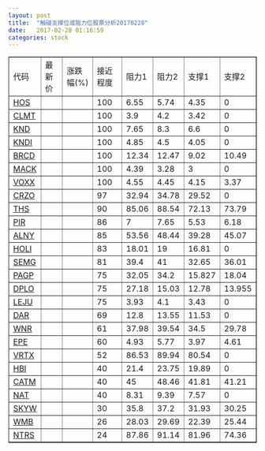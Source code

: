 ```yaml
---
layout: post
title:  "触碰支撑位或阻力位股票分析20170228"
date:   2017-02-28 01:16:59
categories: stock
---
```

<script type="text/javascript">
var stockList = []
stockList.push('gb_hos');
stockList.push('gb_clmt');
stockList.push('gb_knd');
stockList.push('gb_kndi');
stockList.push('gb_brcd');
stockList.push('gb_mack');
stockList.push('gb_voxx');
stockList.push('gb_crzo');
stockList.push('gb_ths');
stockList.push('gb_pir');
stockList.push('gb_alny');
stockList.push('gb_holi');
stockList.push('gb_semg');
stockList.push('gb_pagp');
stockList.push('gb_dplo');
stockList.push('gb_leju');
stockList.push('gb_dar');
stockList.push('gb_wnr');
stockList.push('gb_epe');
stockList.push('gb_vrtx');
stockList.push('gb_hbi');
stockList.push('gb_catm');
stockList.push('gb_nat');
stockList.push('gb_skyw');
stockList.push('gb_wmb');
stockList.push('gb_ntrs');
</script>
<table border="1">
 <tr>
 <td>代码</td>
 <td>最新价</td>
 <td>涨跌幅(%)</td>
 <td>接近程度</td>
 <td>阻力1</td>
 <td>阻力2</td>
 <td>支撑1</td>
 <td>支撑2</td>
</tr>
  <tr id="hos" class="green">
  <td><a href="http://stock.finance.sina.com.cn/usstock/quotes/HOS.html" target="_blank">HOS</a></td><td></td><td></td><td>100</td><td>6.55</td><td>5.74</td><td>4.35</td><td>0</td></tr>
  <tr id="clmt" class="red">
  <td><a href="http://stock.finance.sina.com.cn/usstock/quotes/CLMT.html" target="_blank">CLMT</a></td><td></td><td></td><td>100</td><td>3.9</td><td>4.2</td><td>3.42</td><td>0</td></tr>
  <tr id="knd" class="red">
  <td><a href="http://stock.finance.sina.com.cn/usstock/quotes/KND.html" target="_blank">KND</a></td><td></td><td></td><td>100</td><td>7.65</td><td>8.3</td><td>6.6</td><td>0</td></tr>
  <tr id="kndi" class="green">
  <td><a href="http://stock.finance.sina.com.cn/usstock/quotes/KNDI.html" target="_blank">KNDI</a></td><td></td><td></td><td>100</td><td>4.85</td><td>4.5</td><td>4.05</td><td>0</td></tr>
  <tr id="brcd" class="red">
  <td><a href="http://stock.finance.sina.com.cn/usstock/quotes/BRCD.html" target="_blank">BRCD</a></td><td></td><td></td><td>100</td><td>12.34</td><td>12.47</td><td>9.02</td><td>10.49</td></tr>
  <tr id="mack" class="green">
  <td><a href="http://stock.finance.sina.com.cn/usstock/quotes/MACK.html" target="_blank">MACK</a></td><td></td><td></td><td>100</td><td>4.39</td><td>3.28</td><td>3</td><td>0</td></tr>
  <tr id="voxx" class="green">
  <td><a href="http://stock.finance.sina.com.cn/usstock/quotes/VOXX.html" target="_blank">VOXX</a></td><td></td><td></td><td>100</td><td>4.55</td><td>4.45</td><td>4.15</td><td>3.37</td></tr>
  <tr id="crzo" class="red">
  <td><a href="http://stock.finance.sina.com.cn/usstock/quotes/CRZO.html" target="_blank">CRZO</a></td><td></td><td></td><td>97</td><td>32.94</td><td>34.78</td><td>29.52</td><td>0</td></tr>
  <tr id="ths" class="red">
  <td><a href="http://stock.finance.sina.com.cn/usstock/quotes/THS.html" target="_blank">THS</a></td><td></td><td></td><td>90</td><td>85.06</td><td>88.54</td><td>72.13</td><td>73.79</td></tr>
  <tr id="pir" class="red">
  <td><a href="http://stock.finance.sina.com.cn/usstock/quotes/PIR.html" target="_blank">PIR</a></td><td></td><td></td><td>86</td><td>7</td><td>7.65</td><td>5.53</td><td>6.18</td></tr>
  <tr id="alny" class="green">
  <td><a href="http://stock.finance.sina.com.cn/usstock/quotes/ALNY.html" target="_blank">ALNY</a></td><td></td><td></td><td>85</td><td>53.56</td><td>48.44</td><td>39.28</td><td>45.07</td></tr>
  <tr id="holi" class="green">
  <td><a href="http://stock.finance.sina.com.cn/usstock/quotes/HOLI.html" target="_blank">HOLI</a></td><td></td><td></td><td>83</td><td>18.01</td><td>19</td><td>16.81</td><td>0</td></tr>
  <tr id="semg" class="green">
  <td><a href="http://stock.finance.sina.com.cn/usstock/quotes/SEMG.html" target="_blank">SEMG</a></td><td></td><td></td><td>81</td><td>39.4</td><td>41</td><td>32.65</td><td>36.01</td></tr>
  <tr id="pagp" class="red">
  <td><a href="http://stock.finance.sina.com.cn/usstock/quotes/PAGP.html" target="_blank">PAGP</a></td><td></td><td></td><td>75</td><td>32.05</td><td>34.2</td><td>15.827</td><td>18.04</td></tr>
  <tr id="dplo" class="green">
  <td><a href="http://stock.finance.sina.com.cn/usstock/quotes/DPLO.html" target="_blank">DPLO</a></td><td></td><td></td><td>75</td><td>27.18</td><td>15.03</td><td>12.78</td><td>13.955</td></tr>
  <tr id="leju" class="red">
  <td><a href="http://stock.finance.sina.com.cn/usstock/quotes/LEJU.html" target="_blank">LEJU</a></td><td></td><td></td><td>75</td><td>3.93</td><td>4.1</td><td>3.43</td><td>0</td></tr>
  <tr id="dar" class="red">
  <td><a href="http://stock.finance.sina.com.cn/usstock/quotes/DAR.html" target="_blank">DAR</a></td><td></td><td></td><td>69</td><td>12.8</td><td>13.55</td><td>11.53</td><td>0</td></tr>
  <tr id="wnr" class="red">
  <td><a href="http://stock.finance.sina.com.cn/usstock/quotes/WNR.html" target="_blank">WNR</a></td><td></td><td></td><td>61</td><td>37.98</td><td>39.54</td><td>34.5</td><td>29.78</td></tr>
  <tr id="epe" class="red">
  <td><a href="http://stock.finance.sina.com.cn/usstock/quotes/EPE.html" target="_blank">EPE</a></td><td></td><td></td><td>60</td><td>4.93</td><td>5.77</td><td>3.97</td><td>4.61</td></tr>
  <tr id="vrtx" class="red">
  <td><a href="http://stock.finance.sina.com.cn/usstock/quotes/VRTX.html" target="_blank">VRTX</a></td><td></td><td></td><td>52</td><td>86.53</td><td>89.94</td><td>80.54</td><td>0</td></tr>
  <tr id="hbi" class="red">
  <td><a href="http://stock.finance.sina.com.cn/usstock/quotes/HBI.html" target="_blank">HBI</a></td><td></td><td></td><td>40</td><td>21.4</td><td>23.75</td><td>19.89</td><td>0</td></tr>
  <tr id="catm" class="red">
  <td><a href="http://stock.finance.sina.com.cn/usstock/quotes/CATM.html" target="_blank">CATM</a></td><td></td><td></td><td>40</td><td>45</td><td>48.46</td><td>41.81</td><td>41.21</td></tr>
  <tr id="nat" class="red">
  <td><a href="http://stock.finance.sina.com.cn/usstock/quotes/NAT.html" target="_blank">NAT</a></td><td></td><td></td><td>40</td><td>8.31</td><td>9.39</td><td>7.57</td><td>0</td></tr>
  <tr id="skyw" class="red">
  <td><a href="http://stock.finance.sina.com.cn/usstock/quotes/SKYW.html" target="_blank">SKYW</a></td><td></td><td></td><td>30</td><td>35.8</td><td>37.2</td><td>31.93</td><td>30.25</td></tr>
  <tr id="wmb" class="red">
  <td><a href="http://stock.finance.sina.com.cn/usstock/quotes/WMB.html" target="_blank">WMB</a></td><td></td><td></td><td>26</td><td>28.03</td><td>29.69</td><td>22.39</td><td>25.44</td></tr>
  <tr id="ntrs" class="red">
  <td><a href="http://stock.finance.sina.com.cn/usstock/quotes/NTRS.html" target="_blank">NTRS</a></td><td></td><td></td><td>24</td><td>87.86</td><td>91.14</td><td>81.96</td><td>74.36</td></tr>
</table>
